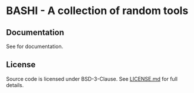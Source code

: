 # BASHI - A collection of random tools

## Documentation

See [](https://kk578.github.io/bashi/) for documentation.

## License

Source code is licensed under BSD-3-Clause.
See [LICENSE.md](https://github.com/KK578/bashi/blob/master/LICENSE.md) for full details.
